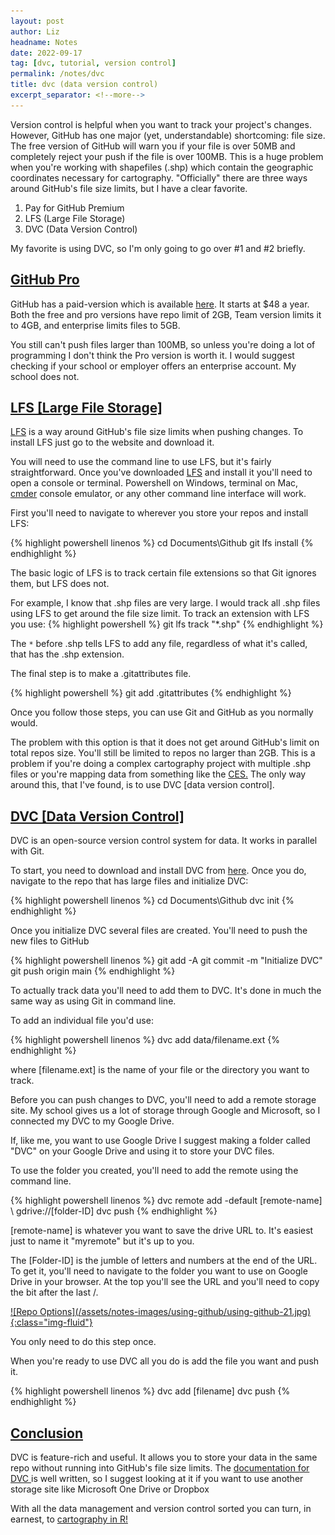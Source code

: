 ```yaml
---
layout: post
author: Liz
headname: Notes
date: 2022-09-17
tag: [dvc, tutorial, version control]
permalink: /notes/dvc
title: dvc (data version control)
excerpt_separator: <!--more-->
---
```


Version control is helpful when you want to track your project's changes. However, GitHub has one major (yet, understandable) shortcoming: file size. The free version of GitHub will warn you if your file is over 50MB and completely reject your push if the file is over 100MB. This is a huge problem when you're working with shapefiles (.shp) which contain the geographic coordinates necessary for cartography. "Officially" there are three ways around GitHub's file size limits, but I have a clear favorite.

<!--more-->
<ol><li>Pay for GitHub Premium </li>
<li>LFS (Large File Storage) </li>
<li> DVC (Data Version Control) </li></ol>

My favorite is using DVC, so I'm only going to go over #1 and #2 briefly. 

<h2><u>GitHub Pro</u></h2>
GitHub has a paid-version which is available <a href="https://github.com/pricing">here</a>. It starts at $48 a year. Both the free and pro versions have repo limit of 2GB, Team version limits it to 4GB, and enterprise limits files to 5GB.

You still can't push files larger than 100MB, so unless you're doing a lot of programming I don't think the Pro version is worth it. I would suggest checking if your school or employer offers an enterprise account. My school does not.

<h2><u>LFS [Large File Storage]</u></h2>
<a href="https://git-lfs.github.com/">LFS</a> is a way around GitHub's file size limits when pushing changes. To install LFS just go to the website and download it. 

You will need to use the command line to use LFS, but it's fairly straightforward. Once you've downloaded <a href="https://git-lfs.github.com/">LFS</a> and install it you'll need to open a console or terminal. Powershell on Windows, terminal on Mac, <a href="https://cmder.app">cmder</a> console emulator, or any other command line interface will work.

First you'll need to navigate to wherever you store your repos and install LFS:

{% highlight powershell linenos %}
    cd Documents\Github
    git lfs install
{% endhighlight %}

The basic logic of LFS is to track certain file extensions so that Git ignores them, but LFS does not. 

For example, I know that .shp files are very large. I would track all .shp files using LFS to get around the file size limit. To track an extension with LFS you use:
{% highlight powershell %}
    git lfs track "*.shp"
{% endhighlight %}

The <code>*</code> before .shp tells LFS to add any file, regardless of what it's called, that has the .shp extension.

The final step is to make a .gitattributes file.

{% highlight powershell %}
    git add .gitattributes
{% endhighlight %}

Once you follow those steps, you can use Git and GitHub as you normally would.

The problem with this option is that it does not get around GitHub's limit on total repos size. You'll still be limited to repos no larger than 2GB. This is a problem if you're doing a complex cartography project with multiple .shp files or you're mapping data from something like the <a href="https://cces.gov.harvard.edu/explore">CES.</a> The only way around this, that I've found, is to use DVC [data version control].

<h2><u>DVC [Data Version Control]</u></h2>
DVC is an open-source version control system for data. It works in parallel with Git. 

To start, you need to download and install DVC from <a href="https://dvc.org/">here</a>. Once you do, navigate to the repo that has large files and initialize DVC:

{% highlight powershell linenos %}
    cd Documents\Github
    dvc init
{% endhighlight %}

Once you initialize DVC several files are created. You'll need to push the new files to GitHub

{% highlight powershell linenos %}
    git add -A
    git commit -m "Initialize DVC"
    git push origin main
{% endhighlight %}

To actually track data you'll need to add them to DVC. It's done in much the same way as using Git in command line.

To add an individual file you'd use:

{% highlight powershell linenos %}
    dvc add data/filename.ext
{% endhighlight %}

where [filename.ext] is the name of your file or the directory you want to track. 

Before you can push changes to DVC, you'll need to add a remote storage site. My school gives us a lot of storage through Google and Microsoft, so I connected my DVC to my Google Drive. 

If, like me, you want to use Google Drive I suggest making a folder called "DVC" on your Google Drive and using it to store your DVC files. 

To use the folder you created, you'll need to add the remote using the command line.

{% highlight powershell linenos %}
    dvc remote add -default [remote-name] \ gdrive://[folder-ID]
    dvc push
{% endhighlight %}

[remote-name] is whatever you want to save the drive URL to. It's easiest just to name it "myremote" but it's up to you. 

The [Folder-ID] is the jumble of letters and numbers at the end of the URL. To get it, you'll need to navigate to the folder you want to use on Google Drive in your browser. At the top you'll see the URL and you'll need to copy the bit after the last /.

<a href="/assets/notes-images/using-github/using-github-21.jpg">
![Repo Options](/assets/notes-images/using-github/using-github-21.jpg){:class="img-fluid"}</a>

You only need to do this step once.

When you're ready to use DVC all you do is add the file you want and push it. 

{% highlight powershell linenos %}
    dvc add [filename]
    dvc push
{% endhighlight %}

<h2><u>Conclusion</u></h2>
DVC is feature-rich and useful. It allows you to store your data in the same repo without running into GitHub's file size limits. The <a href="https://dvc.org/doc/start/data-management"> documentation for DVC </a>is well written, so I suggest looking at it if you want to use another storage site like Microsoft One Drive or Dropbox

With all the data management and version control sorted you can turn, in earnest, to <a href="https://liz-muehlmann.github.io/notes/cartography-part-one">cartography in R!</a>
